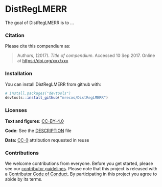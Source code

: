
<!-- README.md is generated from README.Rmd. Please edit that file -->
DistRegLMERR
============

The goal of DistRegLMERR is to ...

### Citation

Please cite this compendium as:

> Authors, (2017). *Title of compendium*. Accessed 10 Sep 2017. Online at <https://doi.org/xxx/xxx>

### Installation

You can install DistRegLMERR from github with:

``` r
# install.packages("devtools")
devtools::install_github("mrecos/DistRegLMERR")
```

### Licenses

**Text and figures:** [CC-BY-4.0](http://creativecommons.org/licenses/by/4.0/)

**Code:** See the [DESCRIPTION](DESCRIPTION) file

**Data:** [CC-0](http://creativecommons.org/publicdomain/zero/1.0/) attribution requested in reuse

### Contributions

We welcome contributions from everyone. Before you get started, please see our [contributor guidelines](CONTRIBUTING.md). Please note that this project is released with a [Contributor Code of Conduct](CONDUCT.md). By participating in this project you agree to abide by its terms.
